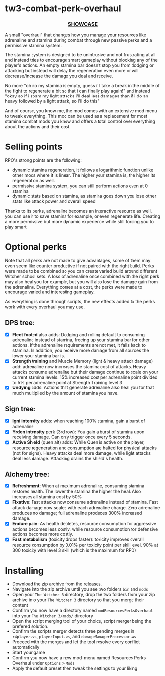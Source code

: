 # tw3-combat-perk-overhaul

<h3 align="center">
  <a href="https://www.youtube.com/watch?v=lbpTVS3wGao">SHOWCASE</a>
</h3>

A small "overhaul" that changes how you manage your resources like adrenaline and stamina during combat through new passive perks and a permissive stamina system.

The stamina system is designed to be unintrusive and not frustrating at all and instead tries to encourage smart gameplay without blocking any of the player's actions. An empty stamina bar doesn't stop you from dodging or attacking but instead will delay the regeneration even more or will decrease/increase the damage you deal and receive.

No more "oh no my stamina is empty, guess i'll take a break in the middle of the fight to regenerate a bit so that i can finally play again!" and instead "okay so if i spam my light attacks i'll deal less damages than if i do an heavy followed by a light attack, so i'll do this"

And of course, you know me, the mod comes with an extensive mod menu to tweak everything. This mod can be used as a replacement for most stamina combat mods you know and offers a total control over everything about the actions and their cost.

# Selling points
RPO's strong points are the following:
 - dynamic stamina regeneration, it follows a logarithmic function unlike other mods where it is linear. The higher your stamina is, the higher its regeneration as well.
 - permissive stamina system, you can still perform actions even at 0 stamina
 - dynamic stats based on stamina, as stamina goes down you lose other stats like attack power and overall speed

Thanks to its perks, adrenaline becomes an interactive resource as well, you can use it to save stamina for example, or even regenerate life. Creating a more permissive but more dynamic experience while still forcing you to play smart

# Optional perks
Note that all perks are not made to give advantages, some of them may even seem like counter productive if not paired with the right build. Perks were made to be combined so you can create varied build around different Witcher school sets. A loss of adrenaline once combined with the right perk may also heal you for example, but you will also lose the damage gain from the adrenaline. Everything comes at a cost, the perks were made to encourage varied and interesting gameplay.

As everything is done through scripts, the new effects added to the perks work with every overhaul you may use.


## DPS tree:
- [x] **Fleet footed** also adds: Dodging and rolling default to consuming adrenaline instead of stamina, freeing up your stamina bar for other actions. If the adrenaline requirements are not met, it falls back to stamina. In addition, you receive more damage from all sources the lower your stamina bar is.
- [x] **Strength training** and Muscle Memory (light & heavy attack damage) add: adrenaline now increases the stamina cost of attacks. Heavy attacks consume adrenaline but their damage continue to scale on your current stamina levels. 15% increased cost per adrenaline point divided to 5% per adrenaline point at Strength Training level 3
- [x] **Undying** adds: Actions that generate adrenaline also heal you for that much multiplied by the amount of stamina you have.

## Sign tree:
- [x] **Igni intensity** adds: when reaching 100% stamina, gain a burst of adrenaline
- [x] **Yrden intensity** perk (3rd row): You gain a burst of stamina upon receiving damage. Can only trigger once every 5 seconds.
- [x] **Active Shield** (quen alt) adds: While Quen is active on the player, resource regeneration and consumption are halted for physical attacks (not for signs). Heavy attacks deal more damage, while light attacks deal less damage. Attacking drains the shield's health.

## Alchemy tree:
- [x] **Refreshment**: When at maximum adrenaline, consuming stamina restores health. The lower the stamina the higher the heal. Also increases all stamina cost by 50%
- [x] **Fixative**: Fast attacks now consume adrenaline instead of stamina. Fast attack damage now scales with each adrenaline charge. Zero adrenaline produces no damage; full adrenaline produces 300% increased damage.
- [x] **Endure pain**:  As health depletes, resource consumption for aggressive actions becomes less costly, while resource consumption for defensive actions becomes more costly.
- [x] **Fast metabolism** (toxicity drops faster): toxicity improves overall resource consumption by 0.01% per toxicity point per skill level. 90% at 300 toxicity with level 3 skill (which is the maximum for RPO)

# Installing
- Download the zip archive from the [releases](https://github.com/Aelto/tw3-resources-perks-overhaul/releases).
- Navigate into the zip archive until you see two folders `bin` and `mods`
- Open your `The Witcher 3` directory, drop the two folders from your zip archive into your `The Witcher 3` directory so that you merge their content
- Confirm you now have a directory named `modResourcesPerksOverhaul` into your `The Witcher 3/mods/` directory
- Open the script merging tool of your choice, script merger being the prefered solution.
- Confirm the scripts merger detects three pending merges in `r4player.ws`, `playerInput.ws`, and `damageManagerProcessor.ws`
- Proceed with the merges and let the tool resolve every conflict automatically
- Start your game
- Confirm you now have a new mod-menu named Resources Perks Overhaul under `Options` > `Mods`
- Apply the default preset then tweak the settings to your liking
